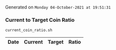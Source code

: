 Generated on `Monday 04-October-2021 at 19:51:31`

### Current to Target Coin Ratio
`current_coin_ratio.sh`

Date|Current|Target|Ratio
---|---|---|---
